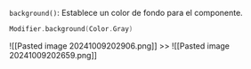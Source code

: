`background()`: Establece un color de fondo para el componente.

```Kotlin
Modifier.background(Color.Gray)
```  

![[Pasted image 20241009202906.png]]    >>   ![[Pasted image 20241009202659.png]]